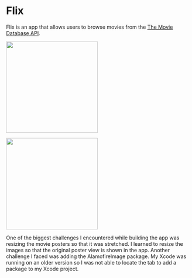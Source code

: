 # Flix

Flix is an app that allows users to browse movies from the [The Movie Database API](http://docs.themoviedb.apiary.io/#).

<img src="https://github.com/elaineeeho/FlixApp/blob/master/dmeo.gif" width=250><br>

<img src="https://github.com/elaineeeho/FlixApp/blob/master/flix%20app%20fixed.gif" width=250><br>


One of the biggest challenges I encountered while building the app was resizing the movie posters so that it was stretched. I learned to resize the images so that the original poster view is shown in the app.
Another challenge I faced was adding the AlamofireImage package. My Xcode was running on an older version so I was not able to locate the tab to add a package to my Xcode project. 

